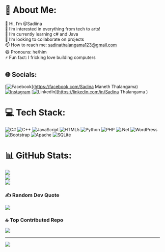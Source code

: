 # 💫 About Me:
👋 Hi, I’m @Sadiina<br>👀 I’m interested in everything from tech to arts!<br>🌱 I’m currently learning c# and Java <br>💞️ I’m looking to collaborate on projects <br>📫 How to reach me: sadinathalangama123@gmail.com <br>😄 Pronouns: he/him <br>⚡ Fun fact: I fricking love building computers


## 🌐 Socials:
[![Facebook](https://img.shields.io/badge/Facebook-%231877F2.svg?logo=Facebook&logoColor=white)](https://facebook.com/Sadina Maneth Thalangama) [![Instagram](https://img.shields.io/badge/Instagram-%23E4405F.svg?logo=Instagram&logoColor=white)](https://instagram.com/sadion_.a) [![LinkedIn](https://img.shields.io/badge/LinkedIn-%230077B5.svg?logo=linkedin&logoColor=white)](https://linkedin.com/in/Sadina Thalangama  ) 

# 💻 Tech Stack:
![C#](https://img.shields.io/badge/c%23-%23239120.svg?style=for-the-badge&logo=csharp&logoColor=white) ![C++](https://img.shields.io/badge/c++-%2300599C.svg?style=for-the-badge&logo=c%2B%2B&logoColor=white) ![JavaScript](https://img.shields.io/badge/javascript-%23323330.svg?style=for-the-badge&logo=javascript&logoColor=%23F7DF1E) ![HTML5](https://img.shields.io/badge/html5-%23E34F26.svg?style=for-the-badge&logo=html5&logoColor=white) ![Python](https://img.shields.io/badge/python-3670A0?style=for-the-badge&logo=python&logoColor=ffdd54) ![PHP](https://img.shields.io/badge/php-%23777BB4.svg?style=for-the-badge&logo=php&logoColor=white) ![.Net](https://img.shields.io/badge/.NET-5C2D91?style=for-the-badge&logo=.net&logoColor=white) ![WordPress](https://img.shields.io/badge/WordPress-%23117AC9.svg?style=for-the-badge&logo=WordPress&logoColor=white) ![Bootstrap](https://img.shields.io/badge/bootstrap-%238511FA.svg?style=for-the-badge&logo=bootstrap&logoColor=white) ![Apache](https://img.shields.io/badge/apache-%23D42029.svg?style=for-the-badge&logo=apache&logoColor=white) ![SQLite](https://img.shields.io/badge/sqlite-%2307405e.svg?style=for-the-badge&logo=sqlite&logoColor=white)
# 📊 GitHub Stats:
![](https://github-readme-stats.vercel.app/api?username=Sadiina&theme=dark&hide_border=false&include_all_commits=false&count_private=false)<br/>
![](https://github-readme-streak-stats.herokuapp.com/?user=Sadiina&theme=dark&hide_border=false)<br/>
![](https://github-readme-stats.vercel.app/api/top-langs/?username=Sadiina&theme=dark&hide_border=false&include_all_commits=false&count_private=false&layout=compact)

### ✍️ Random Dev Quote
![](https://quotes-github-readme.vercel.app/api?type=horizontal&theme=radical)

### 🔝 Top Contributed Repo
![](https://github-contributor-stats.vercel.app/api?username=Sadiina&limit=5&theme=dark&combine_all_yearly_contributions=true)

---
[![](https://visitcount.itsvg.in/api?id=Sadiina&icon=0&color=0)](https://visitcount.itsvg.in)

<!-- Proudly created with GPRM ( https://gprm.itsvg.in ) -->
